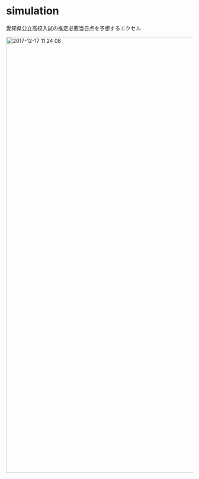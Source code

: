 # simulation
愛知県公立高校入試の推定必要当日点を予想するエクセル

<img width="1174" alt="2017-12-17 11 24 08" src="https://user-images.githubusercontent.com/32217053/34076023-e0b99f00-e31c-11e7-8add-133eb7003e9f.png">
